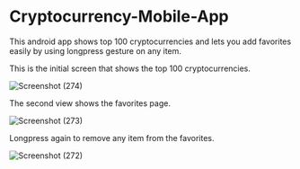 # Cryptocurrency-Mobile-App
This android app shows top 100 cryptocurrencies and lets you add favorites easily by using longpress gesture on any item.  

This is the initial screen that shows the top 100 cryptocurrencies.

![Screenshot (274)](https://user-images.githubusercontent.com/94324724/209459977-b02ed126-6319-4d72-ad50-9e9cd890824e.png)

The second view shows the favorites page.

![Screenshot (273)](https://user-images.githubusercontent.com/94324724/209459981-ff415e70-7bf1-4e36-ae21-afe81522792f.png)

Longpress again to remove any item from the favorites.

![Screenshot (272)](https://user-images.githubusercontent.com/94324724/209459983-f3a8bf21-ff32-4f04-ba82-e7b84713b1bf.png)
